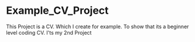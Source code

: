 # Example_CV_Project
This Project is a CV. Which I create for example. To show that its a beginner level coding CV. I'ts my 2nd Project
